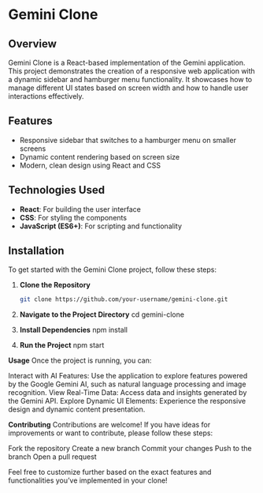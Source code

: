 # Gemini Clone

## Overview

Gemini Clone is a React-based implementation of the Gemini application. This project demonstrates the creation of a responsive web application with a dynamic sidebar and hamburger menu functionality. It showcases how to manage different UI states based on screen width and how to handle user interactions effectively.

## Features

- Responsive sidebar that switches to a hamburger menu on smaller screens
- Dynamic content rendering based on screen size
- Modern, clean design using React and CSS

## Technologies Used

- **React**: For building the user interface
- **CSS**: For styling the components
- **JavaScript (ES6+)**: For scripting and functionality

## Installation

To get started with the Gemini Clone project, follow these steps:

1. **Clone the Repository**

   ```bash
   git clone https://github.com/your-username/gemini-clone.git

2. **Navigate to the Project Directory**
   cd gemini-clone 

3. **Install Dependencies**
   npm install

4. **Run the Project**
   npm start


**Usage**
Once the project is running, you can:

Interact with AI Features: Use the application to explore features powered by the Google Gemini AI, such as natural language processing and image recognition.
View Real-Time Data: Access data and insights generated by the Gemini API.
Explore Dynamic UI Elements: Experience the responsive design and dynamic content presentation.

**Contributing**
Contributions are welcome! If you have ideas for improvements or want to contribute, please follow these steps:

Fork the repository
Create a new branch
Commit your changes
Push to the branch
Open a pull request


Feel free to customize further based on the exact features and functionalities you’ve implemented in your clone!
